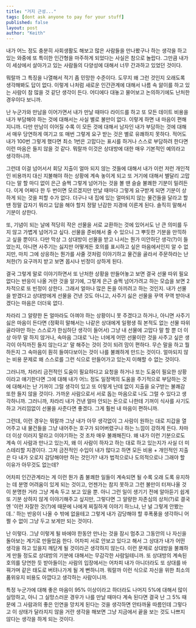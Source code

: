 ```yaml
---
title: "거지 근성..."
tags: [dont ask anyone to pay for your stuff]
published: false
layout: post
author: "Keith"
---
```


내가 어느 정도 충분히 사회생활도 해보고 많은 사람들을 만나봤구나 하는 생각을 하고 있는 와중에 또 특이한 인간형을 마주하게 되었다는 사실은 참으로 놀랍다. 그만큼 내가 이 세상에서 살아가고 있는 사람들의 다양성에 대해서 너무 간과하고 있었던 것이다.

뭐랄까 그 특징을 나열해서 적기 좀 민망한 수준이다. 도무지 왜 그런 것인지 오래도록 생각해봐도 답이 없다. 이렇게 나처럼 새로운 인간관계에 대해서 나름 속 앓이를 하고 있는 사람이 참 많을 것 같단 생각이 든다. 어디에다 대놓고 물어보고 논의하기에도 난처한 경우이다 보니까. 

난 누군가와 만남을 이어가면서 내가 만날 때마다 라이드를 하고 또 모든 데이트 비용을 내가 부담해야 하는 것에 대해서는 사실 별로 불만이 없다. 이렇게 하면 내 마음이 편해지니까. 다만 만남이 이어질 수록 이 모든 것에 대해서 남자인 내가 부담하는 것에 대해서 매우 당연하게 여기고 또 매번 그렇게 요구 받는 것은 별로 유쾌하지 못하다. 적어도 내가 100번 그렇게 했다면 최소 1번은 고맙다는 표시를 하거나 스스로 부담하려 한다면 이런 마음은 들지 않을 것 같다. 뭐랄까 이것은 상대방에 대한 매우 기본적인 예의라고 생각하니까. 

그런데 이걸 넘어서서 회당 지출이 얼마 되지 않는 것들에 대해서 내가 이런 저런 개인적인 비용까지 대신 지불해야 하는 상황에 계속 놓이게 되고 또 거기에 대해서 별달리 고맙다는 말 할 마디 없이 은근 슬쩍 그렇게 넘어가는 것을 볼 땐 슬슬 불쾌한 기분이 밀려든다. 이게 어쩌다 한 두 번이면 모르겠지만 만날 때마다 그렇게 요구받게 되면 기분이 상하게 되는 것을 피할 수가 없다. 더구나 내 집에 있는 얼마되지 않는 물건들을 달라고 할 땐 정말 갑자기 뭐라고 답을 해야 할지 정말 난감한 지경에 이른게 된다. 솔직히 말해서 기분이 상한다. 

또, 기념이 되는 날에 적당히 작은 선물을 서로 교환하는 것에 있어서도 난 큰 의미를 두지 않고 가볍게 넘어가고 싶다. 선물을 준비해서 줄 수 있으니 그 뿌듯한 기분을 만끽하고 싶을 뿐이다. 다만 막상 그 상대방이 선물을 받고 나서는 뭔가 미안하단 생각(?)이 들었는지, 아니면 사주기는 싫지만 어떻게든 호의를 표시하고 싶은 마음에서인지 알 수 없지만, 마치 그에 상응하는 뭔가를 사줄 것처럼 이야기하고 물건을 골라서 주문하라는 난처한(?) 요구까지 받고 보면 몹시나 빈정이 상하게 된다.

결국 그렇게 말로 이야기하면서 또 난처한 상황을 만들어놓고 보면 결국 선물 따위 필요없다는 반응이 나올 거란 것을 알기에, 그렇게 은근 슬쩍 넘어가려고 하는 모습을 보면 2차적으로 또 빈정이 상한다. 그래서 얼마나 많은 돈을 아끼려고 하는 것인지. 내가 선물을 받겠다고 상대방에게 선물을 건낸 것도 아니고, 사주기 싫은 선물을 꾸역 꾸역 받아내겠다는 마음은 더더욱 없다. 

차라리 그 알량한 돈 얼마라도 아껴야 하는 상황이니 못 주겠다고 하거나, 아니면 사주기 싫은 마음이 든다면 (정확히 말해서는 나같은 상대에게 일평생 줘 본적도 없는 선물 따위 골라야만 하는 스스로가 한심하단 생각이 들어서) 그냥 내 선물에 고맙다 말 할 뿐 더 이상 아무 말 하지 않거나, 속마음 그대로 '나는 너에게 어떤 선물이란 것을 사주고 싶은 생각이 아직까진 들지 않는다고' 말 해주는 것이 것이 되려 맘이 편하다. 무슨 말을 하고 뭘 하든지 그 속마음이 훤히 들여다보이는 것이 나를 불쾌하게 만드는 것이다. 얼마되지 않는 비용 문제로 왜 스스로를 그런 식으로 만들어가고 있는지 이해할 수 없는 것이다.

그러니까, 차라리 금전적인 도움이 필요하다고 요청을 하거나 또는 도움이 필요한 상황이라고 얘기한다면 그에 대해 내가 어느 정도 일정액의 도움을 주기적으로 부담하는 것에 대해서는 난 기꺼이 그럴 생각이 있고 또 이렇게 난데 없이 지출을 요구받는 불쾌감 또한 들지 않을 것이다. 가까운 사람으로서 서로 돕는 마음으로 나도 그럴 수 있다고 생각하니까. 그러니까, 차라리 내가 건낸 얼마 안되는 돈으로 나한테 기꺼이 식사를 사기도 하고 거리낌없이 선물을 사준다면 좋겠다. 그게 훨씬 내 마음이 편하니까.

그런데, 이런 경우는 뭐랄까 그냥 내가 아무 생각없이 그 사람이 원하는 대로 지갑을 열어주고 내 물건들을 그냥 내어주는 호구가 되어버렸구나 하는 느낌이 강하게 든다. 차마 더 이상 이러지 말라고 이야기하는 것 조차 매우 불쾌해진다. 왜 내가 이런 기분으로도 계속 이 사람과 만나고 있는지, 왜 이 사람이 하자고 하는 대로 하고 있는지가 사실 더 미스테리할 지경이다. 그저 금전적인 수입이 내가 많다고 하면 모든 비용 + 개인적인 지출은 다 내가 오로지 감당해야만 하는 것인가? 내가 법적으로나 도의적으로나 그래야 할 이유가 아무것도 없는데?

어차피 인간관계라는 게 이런 뭔가 좀 불쾌한 일들이 계속되면 될 수록 오래 도록 유지하는 데 분명 어려움이 있게 되는 것이고, 언젠가는 참지 못하고 그런 불만이 터져나올 것이 분명한 거라 그냥 계속 두고 보고 있을 뿐. 아니 그런 일이 생기기 전에 알아듣기 쉽게 또 기분 상하지 않게 이야기해주고 싶지만, 그렇다면 그 알량한 자존심의 상처(?)로 결국엔 '이런 자잘한 것(?)에 때문에 나에게 찌질하게 이야기 하느냐, 난 널 그렇게 안봤는데..' 하는 반응이 나올 수 밖에 없을테고 그렇게 내가 감당해야 할 후폭풍을 생각하니 어쩔 수 없이 그냥 두고 보게만 되는 것이다. 

난 이렇다. 그냥 이렇게 될 바에야 한동안 만나는 것을 잠시 멈추고 그동안의 나 자신을 돌아보는 계기로 만들었음 한다. 어차피 서로 안보고 있다고 해서 그 상대가 내가 어떤 생각을 하고 있을지 깨닫게 될 것이라곤 생각하지 않는다. 이런 문제로 상대방을 불쾌하게 만들 정도로 상대방의 기분에 대해서는 무감각한 사람일테니까. 또 상대방의 계속된 호의를 당연한 듯 받아들이는 사람의 입장에서는 어차피 내가 아니더라도 또 상대를 바꿔가며 같은 태도로 버텨나가게 될 게 뻔하니까. 뭐랄까 이런 식으로 자신을 위한 최소의 품위유지 비용도 아깝다고 생각하는 사람이니까.

특정 누군가에 대해 좋은 마음이 95% 이상이라고 하더라도 나머지 5%에 대해서 많이 실망하고, 아니 그 실망스러운 경우가 나를 만날 때마다 계속 된다면 결국 난 그 5% 때문에 그 사람과의 좋은 인연을 망치게 된다는 것을 생각하면 안타까울 따름인데 그렇다고 이 상태가 달라지지 않을 거란 생각을 해보면 그냥 지금에서 끝을 보는 것도 나쁘지 않다는 생각을 하게 되는 것이다.
